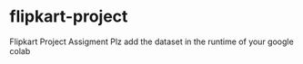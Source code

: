 # flipkart-project
Flipkart Project Assigment
Plz add the dataset in the runtime of your google colab
